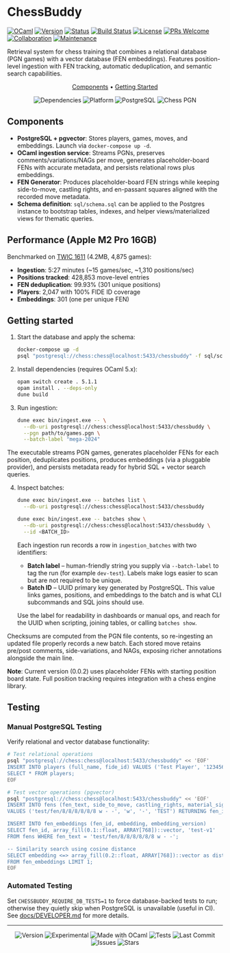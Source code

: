 # ChessBuddy

[![OCaml](https://img.shields.io/badge/OCaml-%3E%3D%205.1-orange.svg)](https://ocaml.org)
[![Version](https://img.shields.io/badge/Version-0.0.2-blue.svg)](RELEASE_NOTES.md)
[![Status](https://img.shields.io/badge/Status-Proof%20of%20Concept-yellow.svg)](https://github.com/HendrikReh/chessbuddy)
[![Build Status](https://img.shields.io/github/actions/workflow/status/HendrikReh/chessbuddy/ci.yml?branch=main)](https://github.com/HendrikReh/chessbuddy/actions)
[![License](https://img.shields.io/github/license/HendrikReh/chessbuddy)](LICENSE)
[![PRs Welcome](https://img.shields.io/badge/PRs-welcome-brightgreen.svg)](https://github.com/HendrikReh/chessbuddy)
[![Collaboration](https://img.shields.io/badge/Collaboration-Guidelines-blue.svg)](docs/GUIDELINES.md)
[![Maintenance](https://img.shields.io/badge/Maintained%3F-yes-green.svg)](https://github.com/HendrikReh/chessbuddy/graphs/commit-activity)

Retrieval system for chess training that combines a relational database (PGN games) with a vector database (FEN embeddings). Features position-level ingestion with FEN tracking, automatic deduplication, and semantic search capabilities.

<p align="center">
  <a href="#components">Components</a> •
  <a href="#getting-started">Getting Started</a>
</p>

<p align="center">
  <img src="https://img.shields.io/badge/Dependencies-Lwt%20%7C%20Postgresql%20%7C%20pgvector-blue.svg" alt="Dependencies">
  <img src="https://img.shields.io/badge/Platform-Linux%20%7C%20macOS-lightgrey.svg" alt="Platform">
  <img src="https://img.shields.io/badge/Database-PostgreSQL%2016-336791.svg" alt="PostgreSQL">
  <img src="https://img.shields.io/badge/Chess-PGN%20Ingestion-8B4513.svg" alt="Chess PGN">
</p>

## Components

- **PostgreSQL + pgvector**: Stores players, games, moves, and embeddings. Launch via `docker-compose up -d`.
- **OCaml ingestion service**: Streams PGNs, preserves comments/variations/NAGs per move, generates placeholder-board FENs with accurate metadata, and persists relational rows plus embeddings.
- **FEN Generator**: Produces placeholder-board FEN strings while keeping side-to-move, castling rights, and en-passant squares aligned with the recorded move metadata.
- **Schema definition**: `sql/schema.sql` can be applied to the Postgres instance to bootstrap tables, indexes, and helper views/materialized views for thematic queries.

## Performance (Apple M2 Pro 16GB)

Benchmarked on [TWIC 1611](https://theweekinchess.com/twic) (4.2MB, 4,875 games):

- **Ingestion**: 5:27 minutes (~15 games/sec, ~1,310 positions/sec)
- **Positions tracked**: 428,853 move-level entries
- **FEN deduplication**: 99.93% (301 unique positions)
- **Players**: 2,047 with 100% FIDE ID coverage
- **Embeddings**: 301 (one per unique FEN)

## Getting started

1. Start the database and apply the schema:

   ```bash
   docker-compose up -d
   psql "postgresql://chess:chess@localhost:5433/chessbuddy" -f sql/schema.sql
   ```

2. Install dependencies (requires OCaml 5.x):

   ```bash
   opam switch create . 5.1.1
   opam install . --deps-only
   dune build
   ```

3. Run ingestion:

   ```bash
   dune exec bin/ingest.exe -- \
     --db-uri postgresql://chess:chess@localhost:5433/chessbuddy \
     --pgn path/to/games.pgn \
     --batch-label "mega-2024"
   ```

The executable streams PGN games, generates placeholder FENs for each position, deduplicates positions, produces embeddings (via a pluggable provider), and persists metadata ready for hybrid SQL + vector search queries.

4. Inspect batches:

   ```bash
   dune exec bin/ingest.exe -- batches list \
     --db-uri postgresql://chess:chess@localhost:5433/chessbuddy

   dune exec bin/ingest.exe -- batches show \
     --db-uri postgresql://chess:chess@localhost:5433/chessbuddy \
     --id <BATCH_ID>
   ```

   Each ingestion run records a row in `ingestion_batches` with two identifiers:
   - **Batch label** – human-friendly string you supply via `--batch-label` to tag the run (for example `dev-test`). Labels make logs easier to scan but are not required to be unique.
   - **Batch ID** – UUID primary key generated by PostgreSQL. This value links games, positions, and embeddings to the batch and is what CLI subcommands and SQL joins should use.

   Use the label for readability in dashboards or manual ops, and reach for the UUID when scripting, joining tables, or calling `batches show`.

Checksums are computed from the PGN file contents, so re-ingesting an updated file properly records a new batch. Each stored move retains pre/post comments, side-variations, and NAGs, exposing richer annotations alongside the main line.

**Note**: Current version (0.0.2) uses placeholder FENs with starting position board state. Full position tracking requires integration with a chess engine library.

## Testing

### Manual PostgreSQL Testing

Verify relational and vector database functionality:

```bash
# Test relational operations
psql "postgresql://chess:chess@localhost:5433/chessbuddy" << 'EOF'
INSERT INTO players (full_name, fide_id) VALUES ('Test Player', '123456') RETURNING player_id;
SELECT * FROM players;
EOF

# Test vector operations (pgvector)
psql "postgresql://chess:chess@localhost:5433/chessbuddy" << 'EOF'
INSERT INTO fens (fen_text, side_to_move, castling_rights, material_signature)
VALUES ('test/fen/8/8/8/8/8/8 w - -', 'w', '-', 'TEST') RETURNING fen_id;

INSERT INTO fen_embeddings (fen_id, embedding, embedding_version)
SELECT fen_id, array_fill(0.1::float, ARRAY[768])::vector, 'test-v1'
FROM fens WHERE fen_text = 'test/fen/8/8/8/8/8/8 w - -';

-- Similarity search using cosine distance
SELECT embedding <=> array_fill(0.2::float, ARRAY[768])::vector as distance
FROM fen_embeddings LIMIT 1;
EOF
```

### Automated Testing

Set `CHESSBUDDY_REQUIRE_DB_TESTS=1` to force database-backed tests to run; otherwise they quietly skip when PostgreSQL is unavailable (useful in CI). See [docs/DEVELOPER.md](docs/DEVELOPER.md) for more details.

---

<p align="center">
  <img src="https://img.shields.io/badge/Version-0.0.2-blue.svg" alt="Version">
  <img src="https://img.shields.io/badge/Stage-Experimental-orange.svg" alt="Experimental">
  <img src="https://img.shields.io/badge/Made%20with-OCaml-orange.svg" alt="Made with OCaml">
  <img src="https://img.shields.io/badge/Tests-11%20passing-brightgreen.svg" alt="Tests">
  <img src="https://img.shields.io/github/last-commit/HendrikReh/chessbuddy" alt="Last Commit">
  <img src="https://img.shields.io/github/issues/HendrikReh/chessbuddy" alt="Issues">
  <img src="https://img.shields.io/github/stars/HendrikReh/chessbuddy?style=social" alt="Stars">
</p>
